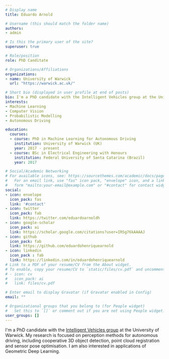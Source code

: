 ```yaml
---
# Display name
title: Eduardo Arnold

# Username (this should match the folder name)
authors:
- admin

# Is this the primary user of the site?
superuser: true

# Role/position
role: PhD Canditate

# Organizations/Affiliations
organizations:
- name: University of Warwick
  url: "https://warwick.ac.uk/"

# Short bio (displayed in user profile at end of posts)
bio: I'm a PhD candidate with the Intelligent Vehicles group at the University of Warwick. My research is focused on perception methods for autonomous driving.
interests:
- Machine Learning
- Computer Vision
- Probabilistic Modelling
- Autonomous Driving

education:
  courses:
  - course: PhD in Machine Learning for Autonomous Driving
    institution: University of Warwick (UK)
    year: 2017 - present
  - course: BSc in Electrical Engineering with Honours
    institution: Federal University of Santa Catarina (Brazil)
    year: 2017

# Social/Academic Networking
# For available icons, see: https://sourcethemes.com/academic/docs/page-builder/#icons
#   For an email link, use "fas" icon pack, "envelope" icon, and a link in the
#   form "mailto:your-email@example.com" or "#contact" for contact widget.
social:
- icon: envelope
  icon_pack: fas
  link: '#contact'
- icon: twitter
  icon_pack: fab
  link: https://twitter.com/eduardoarnoldh
- icon: google-scholar
  icon_pack: ai
  link: https://scholar.google.com/citations?user=IRSg76kAAAAJ
- icon: github
  icon_pack: fab
  link: https://github.com/eduardohenriquearnold
- icon: linkedin
  icon_pack : fab
  link: https://linkedin.com/in/eduardohenriquearnold
# Link to a PDF of your resume/CV from the About widget.
# To enable, copy your resume/CV to `static/files/cv.pdf` and uncomment the lines below.
# - icon: cv
#   icon_pack: ai
#   link: files/cv.pdf

# Enter email to display Gravatar (if Gravatar enabled in Config)
email: ""

# Organizational groups that you belong to (for People widget)
#   Set this to `[]` or comment out if you are not using People widget.
user_groups: []
---
```

I'm a PhD candidate with the [Intelligent Vehicles group](https://warwick.ac.uk/fac/sci/wmg/research/cav/) at the University of Warwick. My research is focused on perception methods for autonomous driving, including cooperative 3D object detection, point cloud registration and sensor pose optimisation. I am also interested in applications of Geometric Deep Learning.

